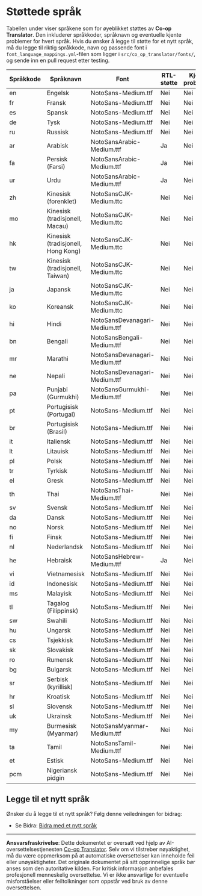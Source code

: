 <!--
CO_OP_TRANSLATOR_METADATA:
{
  "original_hash": "40660d83d2792201cad4aec9fdf25a29",
  "translation_date": "2025-10-22T13:54:02+00:00",
  "source_file": "getting_started/supported-languages.md",
  "language_code": "no"
}
-->
# Støttede språk

Tabellen under viser språkene som for øyeblikket støttes av **Co-op Translator**. Den inkluderer språkkoder, språknavn og eventuelle kjente problemer for hvert språk. Hvis du ønsker å legge til støtte for et nytt språk, må du legge til riktig språkkode, navn og passende font i `font_language_mappings.yml`-filen som ligger i `src/co_op_translator/fonts/`, og sende inn en pull request etter testing.

| Språkkode     | Språknavn                  | Font                              | RTL-støtte  | Kjente problemer |
|---------------|----------------------------|-----------------------------------|-------------|------------------|
| en            | Engelsk                    | NotoSans-Medium.ttf               | Nei         | Nei              |
| fr            | Fransk                     | NotoSans-Medium.ttf               | Nei         | Nei              |
| es            | Spansk                     | NotoSans-Medium.ttf               | Nei         | Nei              |
| de            | Tysk                       | NotoSans-Medium.ttf               | Nei         | Nei              |
| ru            | Russisk                    | NotoSans-Medium.ttf               | Nei         | Nei              |
| ar            | Arabisk                    | NotoSansArabic-Medium.ttf         | Ja          | Nei              |
| fa            | Persisk (Farsi)            | NotoSansArabic-Medium.ttf         | Ja          | Nei              |
| ur            | Urdu                       | NotoSansArabic-Medium.ttf         | Ja          | Nei              |
| zh            | Kinesisk (forenklet)       | NotoSansCJK-Medium.ttc            | Nei         | Nei              |
| mo            | Kinesisk (tradisjonell, Macau) | NotoSansCJK-Medium.ttc        | Nei         | Nei              |
| hk            | Kinesisk (tradisjonell, Hong Kong) | NotoSansCJK-Medium.ttc     | Nei         | Nei              |
| tw            | Kinesisk (tradisjonell, Taiwan) | NotoSansCJK-Medium.ttc       | Nei         | Nei              |
| ja            | Japansk                    | NotoSansCJK-Medium.ttc            | Nei         | Nei              |
| ko            | Koreansk                   | NotoSansCJK-Medium.ttc            | Nei         | Nei              |
| hi            | Hindi                      | NotoSansDevanagari-Medium.ttf     | Nei         | Nei              |
| bn            | Bengali                    | NotoSansBengali-Medium.ttf        | Nei         | Nei              |
| mr            | Marathi                    | NotoSansDevanagari-Medium.ttf     | Nei         | Nei              |
| ne            | Nepali                     | NotoSansDevanagari-Medium.ttf     | Nei         | Nei              |
| pa            | Punjabi (Gurmukhi)         | NotoSansGurmukhi-Medium.ttf       | Nei         | Nei              |
| pt            | Portugisisk (Portugal)     | NotoSans-Medium.ttf               | Nei         | Nei              |
| br            | Portugisisk (Brasil)       | NotoSans-Medium.ttf               | Nei         | Nei              |
| it            | Italiensk                  | NotoSans-Medium.ttf               | Nei         | Nei              |
| lt            | Litauisk                   | NotoSans-Medium.ttf               | Nei         | Nei              |
| pl            | Polsk                      | NotoSans-Medium.ttf               | Nei         | Nei              |
| tr            | Tyrkisk                    | NotoSans-Medium.ttf               | Nei         | Nei              |
| el            | Gresk                      | NotoSans-Medium.ttf               | Nei         | Nei              |
| th            | Thai                       | NotoSansThai-Medium.ttf           | Nei         | Nei              |
| sv            | Svensk                     | NotoSans-Medium.ttf               | Nei         | Nei              |
| da            | Dansk                      | NotoSans-Medium.ttf               | Nei         | Nei              |
| no            | Norsk                      | NotoSans-Medium.ttf               | Nei         | Nei              |
| fi            | Finsk                      | NotoSans-Medium.ttf               | Nei         | Nei              |
| nl            | Nederlandsk                | NotoSans-Medium.ttf               | Nei         | Nei              |
| he            | Hebraisk                   | NotoSansHebrew-Medium.ttf         | Ja          | Nei              |
| vi            | Vietnamesisk               | NotoSans-Medium.ttf               | Nei         | Nei              |
| id            | Indonesisk                 | NotoSans-Medium.ttf               | Nei         | Nei              |
| ms            | Malayisk                   | NotoSans-Medium.ttf               | Nei         | Nei              |
| tl            | Tagalog (Filippinsk)       | NotoSans-Medium.ttf               | Nei         | Nei              |
| sw            | Swahili                    | NotoSans-Medium.ttf               | Nei         | Nei              |
| hu            | Ungarsk                    | NotoSans-Medium.ttf               | Nei         | Nei              |
| cs            | Tsjekkisk                  | NotoSans-Medium.ttf               | Nei         | Nei              |
| sk            | Slovakisk                  | NotoSans-Medium.ttf               | Nei         | Nei              |
| ro            | Rumensk                    | NotoSans-Medium.ttf               | Nei         | Nei              |
| bg            | Bulgarsk                   | NotoSans-Medium.ttf               | Nei         | Nei              |
| sr            | Serbisk (kyrillisk)        | NotoSans-Medium.ttf               | Nei         | Nei              |
| hr            | Kroatisk                   | NotoSans-Medium.ttf               | Nei         | Nei              |
| sl            | Slovensk                   | NotoSans-Medium.ttf               | Nei         | Nei              |
| uk            | Ukrainsk                   | NotoSans-Medium.ttf               | Nei         | Nei              |
| my            | Burmesisk (Myanmar)        | NotoSansMyanmar-Medium.ttf        | Nei         | Nei              |
| ta            | Tamil                      | NotoSansTamil-Medium.ttf          | Nei         | Nei              |
| et            | Estisk                     | NotoSans-Medium.ttf               | Nei         | Nei              |
| pcm           | Nigeriansk pidgin          | NotoSans-Medium.ttf               | Nei         | Nei              |

## Legge til et nytt språk

Ønsker du å legge til et nytt språk? Følg denne veiledningen for bidrag:

- Se Bidra: <a href="../CONTRIBUTING.md#contribute-a-new-language">Bidra med et nytt språk</a>

---

**Ansvarsfraskrivelse**:
Dette dokumentet er oversatt ved hjelp av AI-oversettelsestjenesten [Co-op Translator](https://github.com/Azure/co-op-translator). Selv om vi tilstreber nøyaktighet, må du være oppmerksom på at automatiske oversettelser kan inneholde feil eller unøyaktigheter. Det originale dokumentet på sitt opprinnelige språk bør anses som den autoritative kilden. For kritisk informasjon anbefales profesjonell menneskelig oversettelse. Vi er ikke ansvarlige for eventuelle misforståelser eller feiltolkninger som oppstår ved bruk av denne oversettelsen.